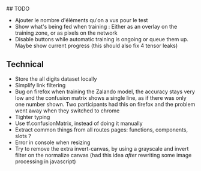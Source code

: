 ## TODO

- Ajouter le nombre d'éléments qu'on a vus pour le test
- Show what's being fed when training : Either as an overlay on the training zone, or as pixels on the network
- Disable buttons while automatic training is ongoing or queue them up. Maybe show current progress
  (this should also fix 4 tensor leaks)

## Technical

- Store the all digits dataset locally
- Simplify link filtering
- Bug on firefox when training the Zalando model, the accuracy stays very low and the confusion matrix shows a single line, as if there was only one number shown. Two participants had this on firefox and the problem went away when they switched to chrome
- Tighter typing
- Use tf.confusionMatrix, instead of doing it manually
- Extract common things from all routes pages: functions, components, slots ?
- Error in console when resizing
- Try to remove the extra invert-canvas, by using a grayscale and invert filter on the normalize canvas
  (had this idea _after_ rewriting some image processing in javascript)
